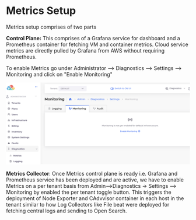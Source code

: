 # Metrics Setup

Metrics setup comprises of two parts

**Control Plane:** This comprises of a Grafana service for dashboard and a Prometheus container for fetching VM and container metrics. Cloud service metrics are directly pulled by Grafana from AWS without requiring Prometheus.&#x20;

&#x20;To enable Metrics go under Administrator --> Diagnostics --> Settings --> Monitoring and click on "Enable Monitoring"&#x20;

![](<../../../.gitbook/assets/image (21).png>)

**Metrics Collector**: Once Metrics control plane is ready i.e. Grafana and Prometheus service has been deployed and are active, we have to enable Metrics on a per tenant basis from Admin-->Diagnostics -> Settings --> Monitoring by enabled the per tenant toggle button. This triggers the deployment of Node Exporter and CAdvvisor container in each host in the tenant similar to how Log Collectors like File beat were deployed for fetching central logs and sending to Open Search.&#x20;
